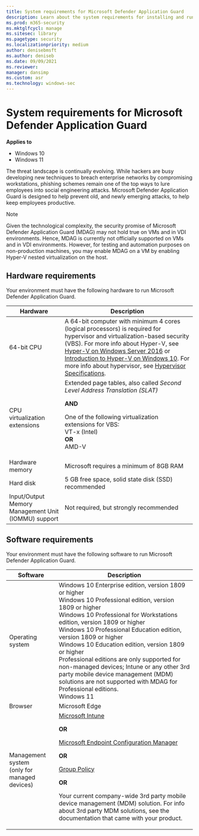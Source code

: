 ```yaml
---
title: System requirements for Microsoft Defender Application Guard 
description: Learn about the system requirements for installing and running Microsoft Defender Application Guard.
ms.prod: m365-security
ms.mktglfcycl: manage
ms.sitesec: library
ms.pagetype: security
ms.localizationpriority: medium
author: denisebmsft
ms.author: deniseb
ms.date: 09/09/2021
ms.reviewer: 
manager: dansimp
ms.custom: asr
ms.technology: windows-sec
---
```


# System requirements for Microsoft Defender Application Guard

**Applies to** 

- Windows 10
- Windows 11

The threat landscape is continually evolving. While hackers are busy developing new techniques to breach enterprise networks by compromising workstations, phishing schemes remain one of the top ways to lure employees into social engineering attacks. Microsoft Defender Application Guard is designed to help prevent old, and newly emerging attacks, to help keep employees productive.

> [!NOTE]
> Given the technological complexity, the security promise of Microsoft Defender Application Guard (MDAG) may not hold true on VMs and in VDI environments. Hence, MDAG is currently not officially supported on VMs and in VDI environments. However, for testing and automation purposes on non-production machines, you may enable MDAG on a VM by enabling Hyper-V nested virtualization on the host.

## Hardware requirements

Your environment must have the following hardware to run Microsoft Defender Application Guard.

| Hardware | Description |
|--------|-----------|
| 64-bit CPU|A 64-bit computer with minimum 4 cores (logical processors) is required for hypervisor and virtualization-based security (VBS). For more info about Hyper-V, see [Hyper-V on Windows Server 2016](/windows-server/virtualization/hyper-v/hyper-v-on-windows-server) or [Introduction to Hyper-V on Windows 10](/virtualization/hyper-v-on-windows/about/). For more info about hypervisor, see [Hypervisor Specifications](/virtualization/hyper-v-on-windows/reference/tlfs).|
| CPU virtualization extensions|Extended page tables, also called _Second Level Address Translation (SLAT)_ <p> **AND** <p> One of the following virtualization extensions for VBS:<br/>VT-x (Intel)<br/>**OR**<br/>AMD-V |
| Hardware memory | Microsoft requires a minimum of 8GB RAM |
| Hard disk | 5 GB free space, solid state disk (SSD) recommended |
| Input/Output Memory Management Unit (IOMMU) support| Not required, but strongly recommended |

## Software requirements

  Your environment must have the following software to run Microsoft Defender Application Guard.

| Software | Description |
|--------|-----------|
| Operating system | Windows 10 Enterprise edition, version 1809 or higher <br/> Windows 10 Professional edition, version 1809 or higher <br/> Windows 10 Professional for Workstations edition, version 1809 or higher <br/> Windows 10 Professional Education edition, version 1809 or higher <br/> Windows 10 Education edition, version 1809 or higher <br/> Professional editions are only supported for non-managed devices; Intune or any other 3rd party mobile device management (MDM) solutions are not supported with MDAG for Professional editions. <br/> Windows 11 |
| Browser | Microsoft Edge |
| Management system <br> (only for managed devices)| [Microsoft Intune](/intune/) <p> **OR** <p> [Microsoft Endpoint Configuration Manager](/configmgr/) <p> **OR** <p> [Group Policy](/previous-versions/windows/it-pro/windows-server-2008-R2-and-2008/cc753298(v=ws.11)) <p> **OR** <p>Your current company-wide 3rd party mobile device management (MDM) solution. For info about 3rd party MDM solutions, see the documentation that came with your product. |

